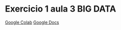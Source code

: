 # Exercicio 1 aula 3 BIG DATA

[Google Colab](https://colab.research.google.com/drive/1Mg1QuYNj9ZPwglEgCxMQWJ4AfwXkk6A9#)
[Google Docs](https://docs.google.com/document/d/119RnXKcR4hpVre0nM3DgW5-lrhdMvUwx7SmtfZ_ZsKo/edit?tab=t.0)
